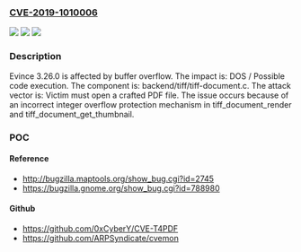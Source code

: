 ### [CVE-2019-1010006](https://cve.mitre.org/cgi-bin/cvename.cgi?name=CVE-2019-1010006)
![](https://img.shields.io/static/v1?label=Product&message=Evince&color=blue)
![](https://img.shields.io/static/v1?label=Version&message=3.26.0%20&color=brightgreen)
![](https://img.shields.io/static/v1?label=Vulnerability&message=Buffer%20Overflow&color=brightgreen)

### Description

Evince 3.26.0 is affected by buffer overflow. The impact is: DOS / Possible code execution. The component is: backend/tiff/tiff-document.c. The attack vector is: Victim must open a crafted PDF file. The issue occurs because of an incorrect integer overflow protection mechanism in tiff_document_render and tiff_document_get_thumbnail.

### POC

#### Reference
- http://bugzilla.maptools.org/show_bug.cgi?id=2745
- https://bugzilla.gnome.org/show_bug.cgi?id=788980

#### Github
- https://github.com/0xCyberY/CVE-T4PDF
- https://github.com/ARPSyndicate/cvemon

